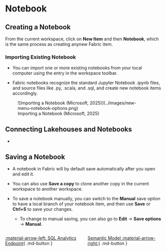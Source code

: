 # Notebook

## Creating a Notebook

From the current workspace, click on **New Item** and then **Notebook**, which is the same process as creating anynew Fabric item.

### Importing Existing Notebook

- You can import one or more existing notebooks from your local computer using the entry in the workspace toolbar. 

- Fabric notebooks recognize the standard Jupyter Notebook .ipynb files, and source files like .py, .scala, and .sql, and create new notebook items accordingly.

<figure markdown="span">
![Importing a Notebook (Microsoft, 2025)](../images/new-menu-notebook-options.png)
<figcaption>Importing a Notebook (Microsoft, 2025)</figcaption>
</figure>

## Connecting Lakehouses and Notebooks

- 

## Saving a Notebook

- A notebook in Fabric will by default save automatically after you open and edit it. 

- You can also use **Save a copy** to clone another copy in the current workspace to another workspace.

- To save a notebook manually, you can switch to the **Manual** save option to have a local branch of your notebook item, and then use **Save** or **Ctrl+S** to save your changes.

    - To change to manual saving, you can also go to **Edit** -> **Save options** -> **Manual**.

<div style="display: flex; justify-content: space-between;" markdown="1">

[:material-arrow-left: SQL Analytics Endpoint](./sql_endpoint.md){ .md-button }

[Semantic Model :material-arrow-right:](./semantic_model.md){ .md-button }

</div>